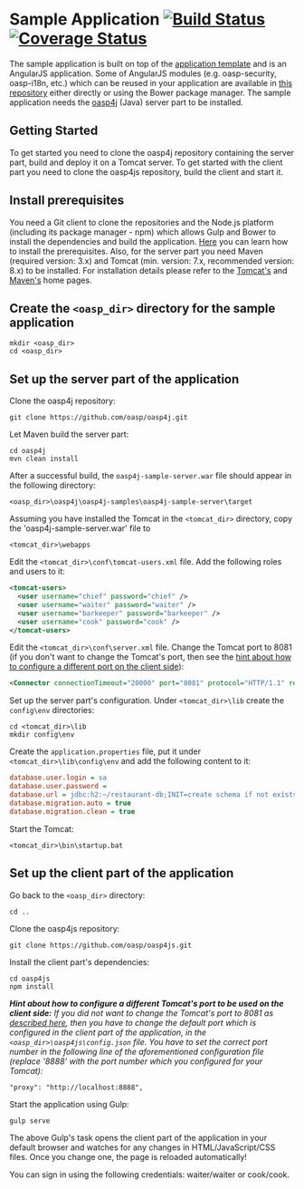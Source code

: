 Sample Application [![Build Status](https://travis-ci.org/oasp/oasp4js.svg)](https://travis-ci.org/oasp/oasp4js) [![Coverage Status](https://coveralls.io/repos/oasp/oasp4js/badge.svg?branch=development)](https://coveralls.io/r/oasp/oasp4js?branch=development)                                                                                                                
===
 
The sample application is built on top of the [application template](https://github.com/oasp/oasp4js-app-template) and is an AngularJS application. Some of AngularJS modules (e.g. oasp-security, oasp-i18n, etc.) which can be reused in your application are available in [this repository](https://github.com/oasp/oasp4js-bower) either directly or using the Bower package manager. The sample application needs the [oasp4j](https://github.com/oasp/oasp4j) (Java) server part to be installed.

Getting Started
---

To get started you need to clone the oasp4j repository containing the server part, build and deploy it on a Tomcat server. To get started with the client part you need to clone the oasp4js repository, build the client and start it.

Install prerequisites
---

You need a Git client to clone the repositories and the Node.js platform (including its package manager - npm) which allows Gulp and Bower to install the dependencies and build the application. [Here](https://github.com/oasp/oasp4js/wiki/Prerequisites) you can learn how to install the prerequisites. 
Also, for the server part you need Maven (required version: 3.x) and Tomcat (min. version: 7.x, recommended version: 8.x) to be installed. For installation details please refer to the [Tomcat's](http://tomcat.apache.org/download-80.cgi) and [Maven's](http://maven.apache.org/download.cgi) home pages. 

Create the `<oasp_dir>` directory for the sample application
---

```
mkdir <oasp_dir>
cd <oasp_dir>    
```

Set up the server part of the application
---

Clone the oasp4j repository:

```  
git clone https://github.com/oasp/oasp4j.git
```

Let Maven build the server part:

```  
cd oasp4j
mvn clean install 
```

After a successful build, the `oasp4j-sample-server.war` file should appear in the following directory: 

``` 
<oasp_dir>\oasp4j\oasp4j-samples\oasp4j-sample-server\target

```

Assuming you have installed the Tomcat in the `<tomcat_dir>` directory, copy the 'oasp4j-sample-server.war' file to 

```
<tomcat_dir>\webapps
```

Edit the `<tomcat_dir>\conf\tomcat-users.xml` file. Add the following roles and users to it: 

```xml
<tomcat-users>
  <user username="chief" password="chief" />
  <user username="waiter" password="waiter" />
  <user username="barkeeper" password="barkeeper" />
  <user username="cook" password="cook" />
</tomcat-users>
```

<a name="changeTomcatsPortInServerXml"></a>
Edit the `<tomcat_dir>\conf\server.xml` file. Change the Tomcat port to 8081 (if you don't want to change the Tomcat's port, then see the [hint about how to configure a different port on the client side](#howToChangeTomcatsPortInConfigJson)): 

```xml
<Connector connectionTimeout="20000" port="8081" protocol="HTTP/1.1" redirectPort="8443"/>
```

Set up the server part's configuration. Under `<tomcat_dir>\lib` create the `config\env` directories:
 
```
cd <tomcat_dir>\lib
mkdir config\env
```

Create the `application.properties` file, put it under `<tomcat_dir>\lib\config\env` and add the following content to it: 

```ini
database.user.login = sa
database.user.password =
database.url = jdbc:h2:~/restaurant-db;INIT=create schema if not exists public
database.migration.auto = true
database.migration.clean = true
```

Start the Tomcat: 

```
<tomcat_dir>\bin\startup.bat 
```

Set up the client part of the application
---

Go back to the `<oasp_dir>` directory: 

```
cd ..
```

Clone the oasp4js repository:

``` 
git clone https://github.com/oasp/oasp4js.git 
```

Install the client part's dependencies: 

```
cd oasp4js
npm install
```

<a name="howToChangeTomcatsPortInConfigJson"></a> 
_**Hint about how to configure a different Tomcat's port to be used on the client side:** If you did not want to change the Tomcat's port to 8081 as [described here](#changeTomcatsPortInServerXml), then you have to change the default port which is configured in the client part of the application, in the `<oasp_dir>\oasp4js\config.json` file. You have to set the correct port number in the following line of the aforementioned configuration file (replace '8888' with the port number which you configured for your Tomcat):_

```
"proxy": "http://localhost:8888",
```

Start the application using Gulp:

``` 
gulp serve
```

The above Gulp's task opens the client part of the application in your default browser and watches for any changes in HTML/JavaScript/CSS files. Once you change one, the page is reloaded automatically!
 
You can sign in using the following credentials: waiter/waiter or cook/cook.
